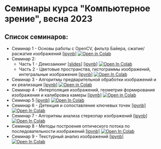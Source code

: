 # Семинары курса "Компьютерное зрение", весна 2023

## Список семинаров:

- Семинар 1 - Основы работы с OpenCV, фильтр Байера, сжатие/расжатие изображений [[ipynb]](seminars/seminar_01/Seminar_1.ipynb) <a target="_blank" href="https://colab.research.google.com/github/alexmelekhin/cv_course_2023/blob/main/seminars/seminar_01/Seminar_1.ipynb"><img src="https://colab.research.google.com/assets/colab-badge.svg" alt="Open in Colab"/></a>
- Семинар 2:
    - Часть 1 - Демозаикинг [[slides]](seminars/seminar_02/slides_demosaicing.pdf) [[ipynb]](seminars/seminar_02/Seminar_2_demosaicing.ipynb) <a target="_blank" href="https://colab.research.google.com/github/alexmelekhin/cv_course_2023/blob/main/seminars/seminar_02/Seminar_2_demosaicing.ipynb"><img src="https://colab.research.google.com/assets/colab-badge.svg" alt="Open In Colab"/></a>
    - Часть 2 - Цветовые пространства, гистограммы изображений, интегральные изображения [[ipynb]](seminars/seminar_02/Seminar_2.ipynb) <a target="_blank" href="https://colab.research.google.com/github/alexmelekhin/cv_course_2023/blob/main/seminars/seminar_02/Seminar_2.ipynb"><img src="https://colab.research.google.com/assets/colab-badge.svg" alt="Open In Colab"/></a>
- Семинар 3 - Алгоритмы предварительной обработки изображений и их реализация [[ipynb]](seminars/seminar_03/Seminar_3.ipynb) <a target="_blank" href="https://colab.research.google.com/github/alexmelekhin/cv_course_2023/blob/main/seminars/seminar_03/Seminar_3.ipynb"><img src="https://colab.research.google.com/assets/colab-badge.svg" alt="Open in Colab"/></a>
- Семинар 4 - Интерполяция изображений, геометрия формирования изображения и калибровка камеры [[ipynb]](seminars/seminar_04/Seminar_4.ipynb) <a target="_blank" href="https://colab.research.google.com/github/alexmelekhin/cv_course_2023/blob/main/seminars/seminar_04/Seminar_4.ipynb"><img src="https://colab.research.google.com/assets/colab-badge.svg" alt="Open in Colab"/></a>
- Семинар 5 [[ipynb]](seminars/seminar_05/Seminar_5.ipynb) <a target="_blank" href="https://colab.research.google.com/github/alexmelekhin/cv_course_2023/blob/main/seminars/seminar_05/Seminar_5.ipynb"><img src="https://colab.research.google.com/assets/colab-badge.svg" alt="Open In Colab"/></a>
- Семинар 6 - Детекция и сопоставление ключевых точек [[ipynb]](seminars/seminar_06/Seminar_6.ipynb) <a target="_blank" href="https://colab.research.google.com/github/alexmelekhin/cv_course_2023/blob/main/seminars/seminar_06/Seminar_6.ipynb"><img src="https://colab.research.google.com/assets/colab-badge.svg" alt="Open In Colab"/></a>
- Семинар 7 - Алгоритмы анализа стереопар изображений [[ipynb]](seminars/seminar_07/Seminar_7.ipynb) <a target="_blank" href="https://colab.research.google.com/github/alexmelekhin/cv_course_2023/blob/main/seminars/seminar_07/Seminar_7.ipynb"><img src="https://colab.research.google.com/assets/colab-badge.svg" alt="Open In Colab"/></a>
- Семинар 8 - Методы построения оптического потока по последовательности изображений [[ipynb]](seminars/seminar_08/Seminar_8.ipynb) <a target="_blank" href="https://colab.research.google.com/github/alexmelekhin/cv_course_2023/blob/main/seminars/seminar_08/Seminar_8.ipynb"><img src="https://colab.research.google.com/assets/colab-badge.svg" alt="Open In Colab"/></a>
- Семинар 9 - Текстурный анализ изображений [[ipynb]](seminars/seminar_09/Seminar_9.ipynb) <a target="_blank" href="https://colab.research.google.com/github/alexmelekhin/cv_course_2023/blob/main/seminars/seminar_09/Seminar_9.ipynb"><img src="https://colab.research.google.com/assets/colab-badge.svg" alt="Open In Colab"/></a>
